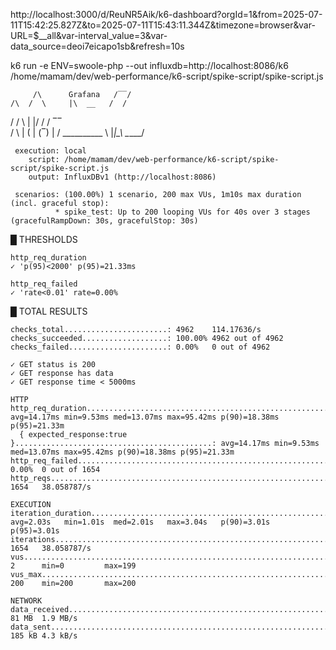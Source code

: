 http://localhost:3000/d/ReuNR5Aik/k6-dashboard?orgId=1&from=2025-07-11T15:42:25.827Z&to=2025-07-11T15:43:11.344Z&timezone=browser&var-URL=$__all&var-interval_value=3&var-data_source=deoi7eicapo1sb&refresh=10s

k6 run -e ENV=swoole-php --out influxdb=http://localhost:8086/k6 /home/mamam/dev/web-performance/k6-script/spike-script/spike-script.js

         /\      Grafana   /‾‾/
    /\  /  \     |\  __   /  /
   /  \/    \    | |/ /  /   ‾‾\
  /          \   |   (  |  (‾)  |
 / __________ \  |_|\_\  \_____/

     execution: local
        script: /home/mamam/dev/web-performance/k6-script/spike-script/spike-script.js
        output: InfluxDBv1 (http://localhost:8086)

     scenarios: (100.00%) 1 scenario, 200 max VUs, 1m10s max duration (incl. graceful stop):
              * spike_test: Up to 200 looping VUs for 40s over 3 stages (gracefulRampDown: 30s, gracefulStop: 30s)



  █ THRESHOLDS

    http_req_duration
    ✓ 'p(95)<2000' p(95)=21.33ms

    http_req_failed
    ✓ 'rate<0.01' rate=0.00%


  █ TOTAL RESULTS

    checks_total.......................: 4962    114.17636/s
    checks_succeeded...................: 100.00% 4962 out of 4962
    checks_failed......................: 0.00%   0 out of 4962

    ✓ GET status is 200
    ✓ GET response has data
    ✓ GET response time < 5000ms

    HTTP
    http_req_duration.......................................................: avg=14.17ms min=9.53ms med=13.07ms max=95.42ms p(90)=18.38ms p(95)=21.33m
      { expected_response:true }............................................: avg=14.17ms min=9.53ms med=13.07ms max=95.42ms p(90)=18.38ms p(95)=21.33m
    http_req_failed.........................................................: 0.00%  0 out of 1654
    http_reqs...............................................................: 1654   38.058787/s

    EXECUTION
    iteration_duration......................................................: avg=2.03s   min=1.01s  med=2.01s   max=3.04s   p(90)=3.01s   p(95)=3.01s
    iterations..............................................................: 1654   38.058787/s
    vus.....................................................................: 2      min=0         max=199
    vus_max.................................................................: 200    min=200       max=200

    NETWORK
    data_received...........................................................: 81 MB  1.9 MB/s
    data_sent...............................................................: 185 kB 4.3 kB/s